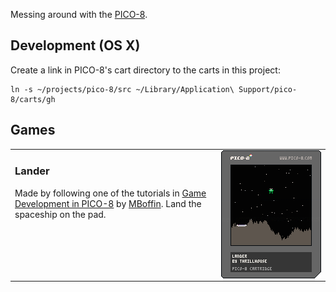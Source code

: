 Messing around with the [PICO-8](http://pico-8.com).

## Development (OS X)
Create a link in PICO-8's cart directory to the carts in this project:

```
ln -s ~/projects/pico-8/src ~/Library/Application\ Support/pico-8/carts/gh
```

## Games
<table>
  <tr>
    <td valign="top">
      <a href="https://joeyschoblaska.github.io/pico-8/lander.html">
        <img src="https://raw.githubusercontent.com/joeyschoblaska/pico-8/master/carts/lander.p8.png" align="right">
      </a>
      <h3>Lander</h3>
      Made by following one of the tutorials in <a href="https://mboffin.itch.io/gamedev-with-pico-8-issue1">Game Development in PICO-8</a> by <a href="https://mboffin.itch.io/">MBoffin</a>. Land the spaceship on the pad.
    </td>
  </tr>
</table>
